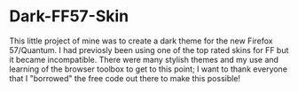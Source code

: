 # Dark-FF57-Skin
This little project of mine was to create a dark theme for the new Firefox 57/Quantum. I had previosly been using one of the top rated skins for FF but it became incompatible. There were many stylish themes and my use and learning of the browser toolbox to get to this point; I want to thank everyone that I "borrowed" the free code out there to make this possible!
